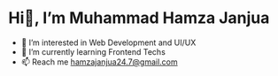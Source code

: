 # Hi👋, I’m Muhammad Hamza Janjua
- 👀 I’m interested in Web Development and UI/UX
- 🌱 I’m currently learning Frontend Techs
- 📫 Reach me hamzajanjua24.7@gmail.com
<!---
hamxajanjua/hamxajanjua is a ✨ special ✨ repository because its `README.md` (this file) appears on your GitHub profile.
You can click the Preview link to take a look at your changes.
--->
